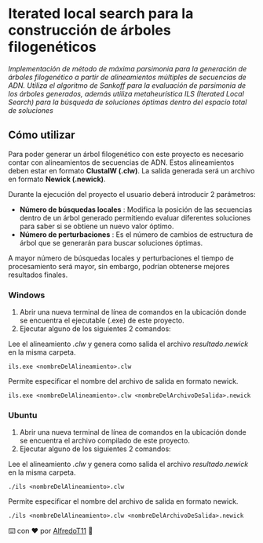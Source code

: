 # Iterated local search para la construcción de árboles filogenéticos
_Implementación de método de máxima parsimonia para la generación de árboles filogenético a partir de alineamientos múltiples de secuencias de ADN._
_Utiliza el algoritmo de Sankoff para la evaluación de parsimonia de los árboles generados, además utiliza metaheurística ILS (Iterated Local Search) para la búsqueda de soluciones óptimas dentro del espacio total de soluciones_

## Cómo utilizar
Para poder generar un árbol filogenético con este proyecto es necesario contar con alineamientos de secuencias de ADN. Estos alineamientos deben estar en formato **ClustalW (.clw)**. La salida generada será un archivo en formato **Newick (.newick)**.

Durante la ejecución del proyecto el usuario deberá introducir 2 parámetros:
- **Número de búsquedas locales** : Modifica la posición de las secuencias dentro de un árbol generado permitiendo evaluar diferentes soluciones para saber si se obtiene un nuevo valor óptimo.
- **Número de perturbaciones** : Es el número de cambios de estructura de árbol que se generarán para buscar soluciones óptimas.

A mayor número de búsquedas locales y perturbaciones el tiempo de procesamiento será mayor, sin embargo, podrían obtenerse mejores resultados finales.


### Windows
1. Abrir una nueva terminal de línea de comandos en la ubicación donde se encuentra el ejecutable (.exe) de este proyecto.
2. Ejecutar alguno de los siguientes 2 comandos: 

Lee el alineamiento _<nombreDelAlineamiento>.clw_ y genera como salida el archivo _resultado.newick_ en la misma carpeta.
```
ils.exe <nombreDelAlineamiento>.clw
```

Permite especificar el nombre del archivo de salida en formato newick.

```
ils.exe <nombreDelAlineamiento>.clw <nombreDelArchivoDeSalida>.newick
```

### Ubuntu
1. Abrir una nueva terminal de línea de comandos en la ubicación donde se encuentra el archivo compilado de este proyecto.
2. Ejecutar alguno de los siguientes 2 comandos: 

Lee el alineamiento _<nombreDelAlineamiento>.clw_ y genera como salida el archivo _resultado.newick_ en la misma carpeta.
```
./ils <nombreDelAlineamiento>.clw
```

Permite especificar el nombre del archivo de salida en formato newick.

```
./ils <nombreDelAlineamiento>.clw <nombreDelArchivoDeSalida>.newick
```

⌨️ con ❤️ por [AlfredoT11](https://github.com/AlfredoT11) 🙂
